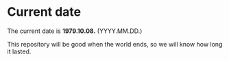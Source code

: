 # Current date

The current date is **1979.10.08.** (YYYY.MM.DD.)

This repository will be good when the world ends, so we will know how long it lasted.